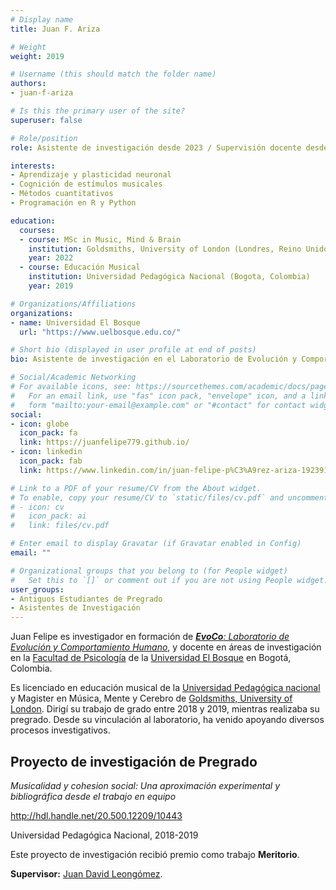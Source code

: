 ```yaml
---
# Display name
title: Juan F. Ariza

# Weight
weight: 2019

# Username (this should match the folder name)
authors:
- juan-f-ariza

# Is this the primary user of the site?
superuser: false

# Role/position
role: Asistente de investigación desde 2023 / Supervisión docente desde 2023 / Educación Musical | Supervisión de investigación 2018-2019 (Trabajo de grado meritorio)

interests:
- Aprendizaje y plasticidad neuronal
- Cognición de estímulos musicales
- Métodos cuantitativos
- Programación en R y Python

education:
  courses:
  - course: MSc in Music, Mind & Brain
    institution: Goldsmiths, University of London (Londres, Reino Unido)
    year: 2022
  - course: Educación Musical
    institution: Universidad Pedagógica Nacional (Bogota, Colombia)
    year: 2019

# Organizations/Affiliations
organizations:
- name: Universidad El Bosque
  url: "https://www.uelbosque.edu.co/"

# Short bio (displayed in user profile at end of posts)
bio: Asistente de investigación en el Laboratorio de Evolución y Comportamiento Humano desde 2023, y estudiante de investigación de Pregrado entre 2018 y 2019 (Trabajo de grado meritorio).

# Social/Academic Networking
# For available icons, see: https://sourcethemes.com/academic/docs/page-builder/#icons
#   For an email link, use "fas" icon pack, "envelope" icon, and a link in the
#   form "mailto:your-email@example.com" or "#contact" for contact widget.
social:
- icon: globe
  icon_pack: fa
  link: https://juanfelipe779.github.io/
- icon: linkedin
  icon_pack: fab
  link: https://www.linkedin.com/in/juan-felipe-p%C3%A9rez-ariza-192391269/

# Link to a PDF of your resume/CV from the About widget.
# To enable, copy your resume/CV to `static/files/cv.pdf` and uncomment the lines below.
# - icon: cv
#   icon_pack: ai
#   link: files/cv.pdf

# Enter email to display Gravatar (if Gravatar enabled in Config)
email: ""

# Organizational groups that you belong to (for People widget)
#   Set this to `[]` or comment out if you are not using People widget.
user_groups:
- Antiguos Estudiantes de Pregrado
- Asistentes de Investigación
---
```

Juan Felipe es investigador en formación de [***EvoCo**: Laboratorio de Evolución y Comportamiento Humano*](/es/team/), y docente en áreas de investigación en la [Facultad de Psicología](https://www.unbosque.edu.co/psicologia) de la [Universidad El Bosque](https://www.unbosque.edu.co/) en Bogotá, Colombia.

Es licenciado en educación musical de la [Universidad Pedagógica nacional](https://www.upn.edu.co/) y Magister en Música, Mente y Cerebro de [Goldsmiths, University of London](https://www.gold.ac.uk/). Dirigí su trabajo de grado entre 2018 y 2019, mientras realizaba su pregrado. Desde su vinculación al laboratorio, ha venido apoyando diversos procesos investigativos.

## **Proyecto de investigación de Pregrado**  

*Musicalidad y cohesion social: Una aproximación experimental y bibliográfica desde el trabajo en equipo*

<a href="http://hdl.handle.net/20.500.12209/10443" target="_blank">http://hdl.handle.net/20.500.12209/10443</a>

Universidad Pedagógica Nacional, 2018-2019

Este proyecto de investigación recibió premio como trabajo **Meritorio**.

**Supervisor:** [Juan David Leongómez](/es/#about).
